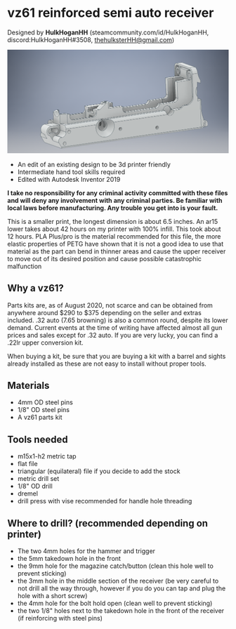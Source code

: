 # vz61 reinforced semi auto receiver

Designed by **HulkHoganHH** (steamcommunity.com/id/HulkHoganHH, discord:HulkHoganHH#3508, thehulksterHH@gmail.com)

![An image of the vz61 reinforced semi auto receiver](screenshot.png)

- An edit of an existing design to be 3d printer friendly
- Intermediate hand tool skills required
- Edited with Autodesk Inventor 2019

**I take no responsibility for any criminal activity committed with these files and will deny any involvement with any criminal parties. Be familiar with local laws before manufacturing. Any trouble you get into is your fault.**

This is a smaller print, the longest dimension is about 6.5 inches. An ar15 lower takes about 42 hours on my printer with 100% infill. This took about 12 hours.
PLA Plus/pro is the material recommended for this file, the more elastic properties of PETG have shown that it is not a good idea to use that material as the part can bend in thinner areas and cause the upper receiver to move out of its desired position and cause possible catastrophic malfunction

## Why a vz61?
Parts kits are, as of August 2020, not scarce and can be obtained from anywhere around $290 to $375 depending on the seller and extras included. .32 auto (7.65 browning) is also a common round, despite its lower demand. Current events at the time of writing have affected almost all gun prices and sales except for .32 auto. If you are very lucky, you can find a .22lr upper conversion kit.

When buying a kit, be sure that you are buying a kit with a barrel and sights already installed as these are not easy to install without proper tools. 

## Materials
- 4mm OD steel pins
- 1/8" OD steel pins
- A vz61 parts kit

## Tools needed
- m15x1-h2 metric tap
- flat file 
- triangular (equilateral) file if you decide to add the stock
- metric drill set
- 1/8" OD drill
- dremel
- drill press with vise recommended for handle hole threading

## Where to drill? (recommended depending on printer)
- The two 4mm holes for the hammer and trigger
- the 5mm takedown hole in the front
- the 9mm hole for the magazine catch/button (clean this hole well to prevent sticking)
- the 3mm hole in the middle section of the receiver (be very careful to not drill all the way through, however if you do you can tap and plug the hole with a short screw)
- the 4mm hole for the bolt hold open (clean well to prevent sticking)
- the two 1/8" holes next to the takedown hole in the front of the receiver (if reinforcing with steel pins)
